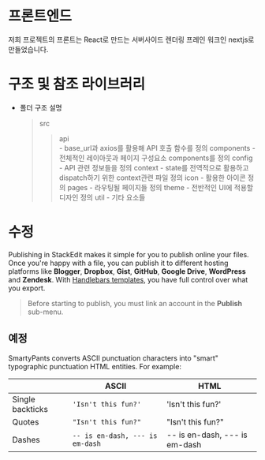 # 프론트엔드

저희 프로젝트의 프론트는 React로 만드는 서버사이드 렌더링 프레인 워크인 nextjs로 만들었습니다.

# 구조 및 참조 라이브러리

- 폴더 구조 설명
	> src
	>>api   
		-  base_url과 axios를 활용해 API 호출 함수를 정의
	>>components 
		- 전체적인 레이아웃과 페이지 구성요소 components를 정의
	>>config 
		- API 관련 정보들을 정의
	>>context
		- state를 전역적으로 활용하고 dispatch하기 위한 context관련 파일 정의
	>>icon
		- 활용한 아이콘 정의
	>>pages
		- 라우팅될 페이지들 정의
	>>theme
		- 전반적인 UI에 적용할 디자인 정의
	>>util
		- 기타 요소들

#  수정

Publishing in StackEdit makes it simple for you to publish online your files. Once you're happy with a file, you can publish it to different hosting platforms like **Blogger**, **Dropbox**, **Gist**, **GitHub**, **Google Drive**, **WordPress** and **Zendesk**. With [Handlebars templates](http://handlebarsjs.com/), you have full control over what you export.

> Before starting to publish, you must link an account in the **Publish** sub-menu.


## 예정

SmartyPants converts ASCII punctuation characters into "smart" typographic punctuation HTML entities. For example:

|                |ASCII                          |HTML                         |
|----------------|-------------------------------|-----------------------------|
|Single backticks|`'Isn't this fun?'`            |'Isn't this fun?'            |
|Quotes          |`"Isn't this fun?"`            |"Isn't this fun?"            |
|Dashes          |`-- is en-dash, --- is em-dash`|-- is en-dash, --- is em-dash|
